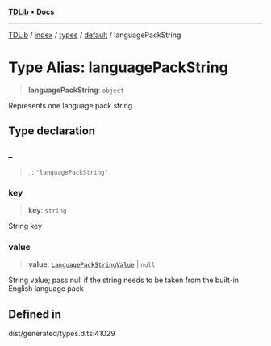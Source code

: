 [**TDLib**](../../../../../../README.md) • **Docs**

***

[TDLib](../../../../../../modules.md) / [index](../../../../../README.md) / [types](../../../README.md) / [default](../README.md) / languagePackString

# Type Alias: languagePackString

> **languagePackString**: `object`

Represents one language pack string

## Type declaration

### \_

> **\_**: `"languagePackString"`

### key

> **key**: `string`

String key

### value

> **value**: [`LanguagePackStringValue`](LanguagePackStringValue.md) \| `null`

String value; pass null if the string needs to be taken from the built-in English language pack

## Defined in

dist/generated/types.d.ts:41029

